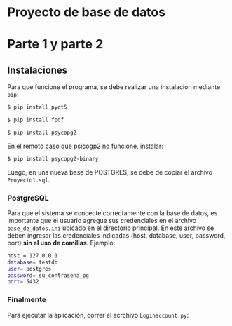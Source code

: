# Proyecto de base de datos 
# Parte 1 y parte 2

## Instalaciones

Para que funcione el programa, se debe realizar una instalacion mediante ```pip```:

```bash
$ pip install pyqt5
```
```bash
$ pip install fpdf
```
```bash
$ pip install psycopg2
```
En el remoto caso que psicogp2 no funcione, instalar:
```bash
$ pip install psycopg2-binary
```

Luego, en una nueva base de POSTGRES,  se debe de copiar el archivo ```Proyecto1.sql```.

### PostgreSQL

Para que el sistema se concecte correctamente con la base de datos, es importante que el usuario agregue sus credenciales en el archivo ```base_de_datos.ini``` ubicado en el directorio principal. En este archivo se deben ingresar las credenciales indicadas (host, database, user, password, port) **sin el uso de comillas**. Ejemplo:
``` bash
host = 127.0.0.1
database= testdb
user= postgres
password= su_contrasena_pg
port= 5432
```


### Finalmente

Para ejecutar la aplicación, correr el acrchivo ```Loginaccount.py```:
